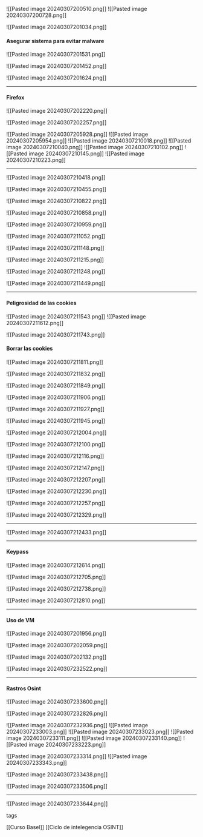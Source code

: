 ![[Pasted image 20240307200510.png]]
![[Pasted image 20240307200728.png]]

![[Pasted image 20240307201034.png]]

#### Asegurar sistema para evitar malware

![[Pasted image 20240307201531.png]]

![[Pasted image 20240307201452.png]]

![[Pasted image 20240307201624.png]]

***
#### Firefox

![[Pasted image 20240307202220.png]]

![[Pasted image 20240307202257.png]]

![[Pasted image 20240307205928.png]]
![[Pasted image 20240307205954.png]]
![[Pasted image 20240307210018.png]]
![[Pasted image 20240307210040.png]]
![[Pasted image 20240307210102.png]]
![[Pasted image 20240307210145.png]]
![[Pasted image 20240307210223.png]]

***
![[Pasted image 20240307210418.png]]

![[Pasted image 20240307210455.png]]

![[Pasted image 20240307210822.png]]

![[Pasted image 20240307210858.png]]

![[Pasted image 20240307210959.png]]

![[Pasted image 20240307211052.png]]

![[Pasted image 20240307211148.png]]

![[Pasted image 20240307211215.png]]

![[Pasted image 20240307211248.png]]

![[Pasted image 20240307211449.png]]

***
#### Peligrosidad de las cookies

![[Pasted image 20240307211543.png]]
![[Pasted image 20240307211612.png]]

![[Pasted image 20240307211743.png]]

#### Borrar las cookies

![[Pasted image 20240307211811.png]]

![[Pasted image 20240307211832.png]]

![[Pasted image 20240307211849.png]]

![[Pasted image 20240307211906.png]]

![[Pasted image 20240307211927.png]]

![[Pasted image 20240307211945.png]]

![[Pasted image 20240307212004.png]]

![[Pasted image 20240307212100.png]]

![[Pasted image 20240307212116.png]]

![[Pasted image 20240307212147.png]]

![[Pasted image 20240307212207.png]]

![[Pasted image 20240307212230.png]]

![[Pasted image 20240307212257.png]]

![[Pasted image 20240307212329.png]]

***

![[Pasted image 20240307212433.png]]
***
#### Keypass

![[Pasted image 20240307212614.png]]

![[Pasted image 20240307212705.png]]

![[Pasted image 20240307212738.png]]

![[Pasted image 20240307212810.png]]

***
#### Uso de VM

![[Pasted image 20240307201956.png]]

![[Pasted image 20240307202059.png]]

![[Pasted image 20240307202132.png]]


![[Pasted image 20240307232522.png]]

***
#### Rastros Osint

![[Pasted image 20240307233600.png]]

![[Pasted image 20240307232826.png]]

![[Pasted image 20240307232936.png]]
![[Pasted image 20240307233003.png]]
![[Pasted image 20240307233023.png]]
![[Pasted image 20240307233111.png]]
![[Pasted image 20240307233140.png]]
![[Pasted image 20240307233223.png]]

![[Pasted image 20240307233314.png]]
![[Pasted image 20240307233343.png]]

![[Pasted image 20240307233438.png]]

![[Pasted image 20240307233506.png]]

***

![[Pasted image 20240307233644.png]]


tags

[[Curso Basel]]
[[Ciclo de intelegencia OSINT]]
